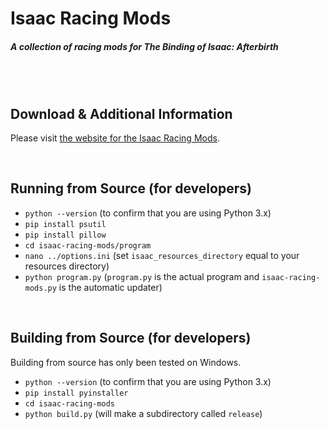 # Isaac Racing Mods
##### A collection of racing mods for The Binding of Isaac: Afterbirth

<br /><br />

## Download & Additional Information

Please visit [the website for the Isaac Racing Mods](http://zamiell.github.io/isaac-racing-mods/).

<br />

## Running from Source (for developers)

* `python --version` (to confirm that you are using Python 3.x)
* `pip install psutil`
* `pip install pillow`
* `cd isaac-racing-mods/program`
* `nano ../options.ini` (set `isaac_resources_directory` equal to your resources directory)
* `python program.py` (`program.py` is the actual program and `isaac-racing-mods.py` is the automatic updater)

<br />

## Building from Source (for developers)

Building from source has only been tested on Windows.

* `python --version` (to confirm that you are using Python 3.x)
* `pip install pyinstaller`
* `cd isaac-racing-mods`
* `python build.py` (will make a subdirectory called `release`)
